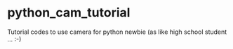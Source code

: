 # python_cam_tutorial
Tutorial codes to use camera for python newbie (as like high school student ... :-)
